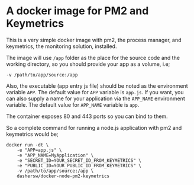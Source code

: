 # A docker image for PM2 and Keymetrics

This is a very simple docker image with pm2, the process manager, and keymetrics, the monitoring solution, installed.

The image will use `/app` folder as the place for the source code and the working directory, so you should provide your app as a volume, i.e;

```
-v /path/to/app/source:/app
```

Also, the executable (app entry js file) should be noted as the environment variable `APP`. The default value for `APP` variable is `app.js`. If you want, you can also supply a name for your application via the `APP_NAME` environment variable. The default value for `APP_NAME` variable is `app`.

The container exposes 80 and 443 ports so you can bind to them.

So a complete command for running a node.js application with pm2 and keymetrics would be;

```
docker run -dt \
    -e "APP=app.js" \
    -e "APP_NAME=MyApplication" \
    -e "SECRET_ID=YOUR_SECRET_ID_FROM_KEYMETRICS" \
    -e "PUBLIC_ID=YOUR_PUBLIC_ID_FROM_KEYMETRICS" \
    -v /path/to/app/source:/app \
    dashersw/docker-node-pm2-keymetrics
```
